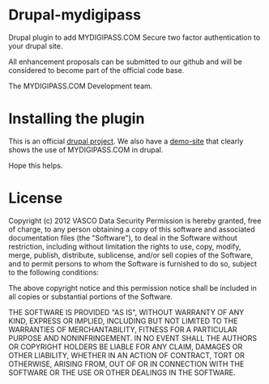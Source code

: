 # Drupal-mydigipass

Drupal plugin to add MYDIGIPASS.COM Secure two factor authentication to your drupal site.

All enhancement proposals can be submitted to our github and will be considered to become part of the official code base.

The MYDIGIPASS.COM Development team.


# Installing the plugin

This is an official [drupal project](http://drupal.org/project/mydigipass). We also have a [demo-site](http://mdpdemo.dev.vanstechelman.com/demo) that clearly shows 
the use of MYDIGIPASS.COM in drupal.

Hope this helps.


# License

Copyright (c) 2012 VASCO Data Security
Permission is hereby granted, free of charge, to any person obtaining a copy of this software and associated documentation files (the "Software"), to deal in the Software without restriction, including without limitation the rights to use, copy, modify, merge, publish, distribute, sublicense, and/or sell copies of the Software, and to permit persons to whom the Software is furnished to do so, subject to the following conditions:

The above copyright notice and this permission notice shall be included in all copies or substantial portions of the Software.

THE SOFTWARE IS PROVIDED "AS IS", WITHOUT WARRANTY OF ANY KIND, EXPRESS OR IMPLIED, INCLUDING BUT NOT LIMITED TO THE WARRANTIES OF MERCHANTABILITY, FITNESS FOR A PARTICULAR PURPOSE AND NONINFRINGEMENT. IN NO EVENT SHALL THE AUTHORS OR COPYRIGHT HOLDERS BE LIABLE FOR ANY CLAIM, DAMAGES OR OTHER LIABILITY, WHETHER IN AN ACTION OF CONTRACT, TORT OR OTHERWISE, ARISING FROM, OUT OF OR IN CONNECTION WITH THE SOFTWARE OR THE USE OR OTHER DEALINGS IN THE SOFTWARE.
